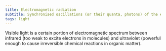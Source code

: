```yaml
---
title: Electromagnetic radiation
subtitle: Synchronised oscillations (or their quanta, photons) of the electric and magnetic fields, propagating through space at the speed of ~300,000 km/s. 
tags: light
---
```



Visible light is a certain portion of electromagnetic spectrum between infrared (too weak to excite electrons in molecules) and ultraviolet (powerful enough to cause irreversible chemical reactions in organic matter).